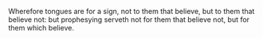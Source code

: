 Wherefore tongues are for a sign, not to them that believe, but to them that believe not: but prophesying serveth not for them that believe not, but for them which believe.
